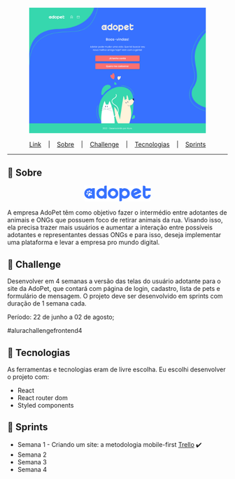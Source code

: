<p align="center">
  <img src="./.github/adopet.jpg" alt="Preview da página Adopet" width="80%"/>
</p>


<p align="center">
  <a href="https://adopet-xi.vercel.app/">Link</a> &nbsp;&nbsp;&nbsp;|&nbsp;&nbsp;&nbsp;
  <a href="#-sobre">Sobre</a> &nbsp;&nbsp;&nbsp;|&nbsp;&nbsp;&nbsp;
  <a href="#-challenge">Challenge</a> &nbsp;&nbsp;&nbsp;|&nbsp;&nbsp;&nbsp;
  <a href="#-tecnologias">Tecnologias</a> &nbsp;&nbsp;&nbsp;|&nbsp;&nbsp;&nbsp;
  <a href="#-sprints">Sprints</a> 
</p>

---

## 📌 Sobre
<p align="center">
  <img src="./src/assets/images/logoBigBlue.png" alt="Logo Adopet" width="30%">
</p>
A empresa AdoPet têm como objetivo fazer o intermédio entre adotantes de animais e ONGs que possuem foco de retirar animais da rua. Visando isso, ela precisa trazer mais usuários e aumentar a interação entre possíveis adotantes e representantes dessas ONGs e para isso, deseja implementar uma plataforma e levar a empresa pro mundo digital.

## 🚀 Challenge 
Desenvolver em 4 semanas a versão das telas do usuário adotante para o site da AdoPet, que contará com página de login, cadastro, lista de pets e formulário de mensagem. 
O projeto deve ser desenvolvido em sprints com duração de 1 semana cada. 

Período: 22 de junho a 02 de agosto;

<span>#alurachallengefrontend4</span>

## 🔨 Tecnologias
As ferramentas e tecnologias eram de livre escolha. Eu escolhi desenvolver o projeto com:

<ul>
  <li>React</li>
  <li>React router dom</li>
  <li>Styled components</li>
</ul>

## 🏃 Sprints

<ul>
  <li>
    Semana 1 - Criando um site: a metodologia mobile-first
    <a href="https://trello.com/b/Ie7GgNOS/challenge-front-end-adopet-semana-1-mobile-first">Trello</a>
    <span>✔️</span>
  </li>
  <li>Semana 2</li>
  <li>Semana 3</li>
  <li>Semana 4</li>
</ul>

<!-- 
:heavy_check_mark: 
✔️
:x:
-->

